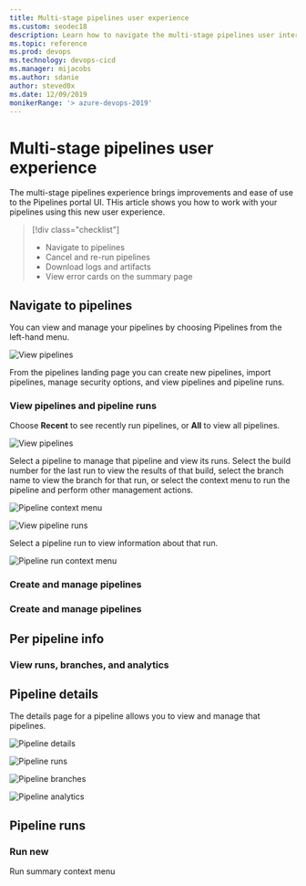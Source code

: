 ```yaml
---
title: Multi-stage pipelines user experience
ms.custom: seodec18
description: Learn how to navigate the multi-stage pipelines user interface
ms.topic: reference
ms.prod: devops
ms.technology: devops-cicd
ms.manager: mijacobs
ms.author: sdanie
author: steved0x
ms.date: 12/09/2019
monikerRange: '> azure-devops-2019'
---
```


# Multi-stage pipelines user experience

The multi-stage pipelines experience brings improvements and ease of use to the Pipelines portal UI. THis article shows you how to work with your pipelines using this new user experience.

>[!div class="checklist"]      
> * Navigate to pipelines
> * Cancel and re-run pipelines
> * Download logs and artifacts
> * View error cards on the summary page  

## Navigate to pipelines

You can view and manage your pipelines by choosing Pipelines from the left-hand menu.

![View pipelines](_img/pipelines-overview.png)

From the pipelines landing page you can create new pipelines, import pipelines, manage security options, and view pipelines and pipeline runs.

### View pipelines and pipeline runs

Choose **Recent** to see recently run pipelines, or **All** to view all pipelines.

![View pipelines](_img/view-pipelines.png)

Select a pipeline to manage that pipeline and view its runs. Select the build number for the last run to view the results of that build, select the branch name to view the branch for that run, or select the context menu to run the pipeline and perform other management actions.

![Pipeline context menu](_img/pipelines-overview-pipeline-context-menu.png)

![View pipeline runs](_img/all-pipeline-runs.png)

Select a pipeline run to view information about that run.

![Pipeline run context menu](_img/pipeline-run-context-menu.png)

### Create and manage pipelines


### Create and manage pipelines

## Per pipeline info

### View runs, branches, and analytics

## Pipeline details

The details page for a pipeline allows you to view and manage that pipelines.

![Pipeline details](_img/pipeline-overview.png)

![Pipeline runs](_img/pipeline-runs.png)

![Pipeline branches](_img/pipeline-branches.png)

![Pipeline analytics](_img/pipeline-analytics.png)

## Pipeline runs

### Run new

Run summary context menu





